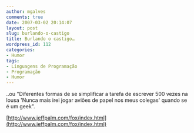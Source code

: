 ```yaml
---
author: mgalves
comments: true
date: 2007-03-02 20:14:07
layout: post
slug: burlando-o-castigo
title: Burlando o castigo…
wordpress_id: 112
categories:
- Humor
tags:
- Linguagens de Programação
- Programação
- Humor
---
```


..ou "Diferentes formas de se simplificar a tarefa de escrever 500 vezes na lousa 'Nunca mais irei jogar aviões de papel nos meus colegas' quando se é um geek".

[http://www.jeffpalm.com/fox/index.html](http://www.jeffpalm.com/fox/index.html)
